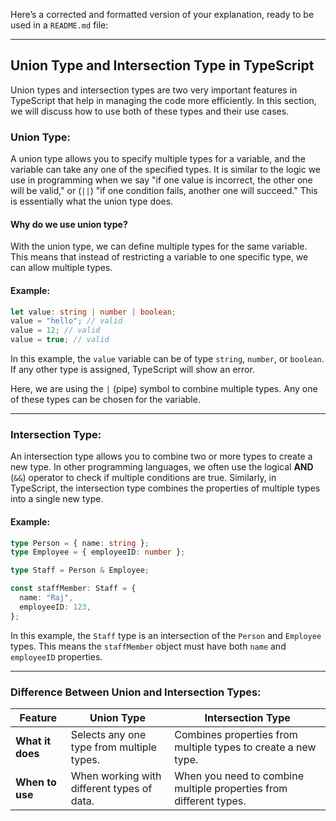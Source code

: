 <!-- Union type and intersection type are two very important in Typescript which make the management of our code easier. We will discuss how to use both of these and their requirements.
Union type:
With union type we can select any one type from multiple types. In programming language, inside the if condition we used to say that if one value is not correct, the other will be or else. Here union type and same works.
Why do we use union type?
Here we can define multiple types in the same variable through union type. This means that instead of using one type, we can use multiple types in the same variable.
For example:
Let value: string | number | boolean
Value="hello";
Value=12;
Value=true;
Here value variability string number can be boolean type if any other type then error will be shown.
Here we can add multiple types by using ( | ) symbol. Out of which any one type can be adopted.

Intersection type:
Using Intersection type we can combine two or more types to create a new type. In other programming languages, we used end between ifs to equal two values, here the intersection type does the same thing.
For example:
Type intersectionType =type1 & type2 & type3
Here using this symbol type on type two and type three types all properties can be found together.
For example:
Type person={name : string}
Type employee={employeID: number}
Type staff = person & employee
const staffMember: staff={
name:"raj",
employeeID:123
}
Difference between Union and intersection types:
Union:
1. Select any one type from multiple types
2. It is used when working with different types of data.
Intersection:
1. The properties of multiple types are combined to form a new type.
2. It is used when more than one type of attribute is needed together. -->

Here’s a corrected and formatted version of your explanation, ready to be used in a `README.md` file:

---

## Union Type and Intersection Type in TypeScript

Union types and intersection types are two very important features in TypeScript that help in managing the code more efficiently. In this section, we will discuss how to use both of these types and their use cases.

### **Union Type:**

A union type allows you to specify multiple types for a variable, and the variable can take any one of the specified types. It is similar to the logic we use in programming when we say "if one value is incorrect, the other one will be valid," or (`||`) "if one condition fails, another one will succeed." This is essentially what the union type does.

#### **Why do we use union type?**

With the union type, we can define multiple types for the same variable. This means that instead of restricting a variable to one specific type, we can allow multiple types.

#### **Example:**

```typescript
let value: string | number | boolean;
value = "hello"; // valid
value = 12; // valid
value = true; // valid
```

In this example, the `value` variable can be of type `string`, `number`, or `boolean`. If any other type is assigned, TypeScript will show an error.

Here, we are using the `|` (pipe) symbol to combine multiple types. Any one of these types can be chosen for the variable.

---

### **Intersection Type:**

An intersection type allows you to combine two or more types to create a new type. In other programming languages, we often use the logical **AND** (`&&`) operator to check if multiple conditions are true. Similarly, in TypeScript, the intersection type combines the properties of multiple types into a single new type.

#### **Example:**

```typescript
type Person = { name: string };
type Employee = { employeeID: number };

type Staff = Person & Employee;

const staffMember: Staff = {
  name: "Raj",
  employeeID: 123,
};
```

In this example, the `Staff` type is an intersection of the `Person` and `Employee` types. This means the `staffMember` object must have both `name` and `employeeID` properties.

---

### **Difference Between Union and Intersection Types:**

| **Feature**      | **Union Type**                             | **Intersection Type**                                              |
| ---------------- | ------------------------------------------ | ------------------------------------------------------------------ |
| **What it does** | Selects any one type from multiple types.  | Combines properties from multiple types to create a new type.      |
| **When to use**  | When working with different types of data. | When you need to combine multiple properties from different types. |
